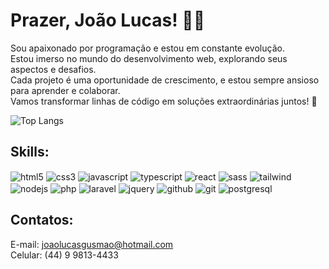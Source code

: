 # Prazer, João Lucas! ✋🏻
Sou apaixonado por programação e estou em constante evolução.<br/> Estou imerso no mundo do desenvolvimento web, explorando seus aspectos e desafios.<br/> Cada projeto é uma oportunidade de crescimento, e estou sempre ansioso para aprender e colaborar.<br/> Vamos transformar linhas de código em soluções extraordinárias juntos! 🚀

![Top Langs](https://github-readme-stats.vercel.app/api/top-langs/?username=joaolucasgusmao&layout=compact&theme=dark&amp;)

## Skills:
<div style="display: inline_block">
<img align="center" alt="html5" src="https://img.shields.io/badge/HTML5-E34F26?style=for-the-badge&logo=html5&logoColor=white">
<img align="center" alt="css3" src="https://img.shields.io/badge/CSS3-1572B6?style=for-the-badge&logo=css3&logoColor=white">
<img align="center" alt="javascript" src="https://img.shields.io/badge/JavaScript-F7DF1E?style=for-the-badge&logo=javascript&logoColor=black">
<img align="center" alt="typescript" src="https://img.shields.io/badge/TypeScript-007ACC?style=for-the-badge&logo=typescript&logoColor=white">
<img align="center" alt="react" src="https://img.shields.io/badge/React-20232A?style=for-the-badge&logo=react&logoColor=61DAFB">
<img align="center" alt="sass" src="https://img.shields.io/badge/Sass-CC6699?style=for-the-badge&logo=sass&logoColor=white">
<img align="center" alt="tailwind" src="https://img.shields.io/badge/Tailwind_CSS-38B2AC?style=for-the-badge&logo=tailwind-css&logoColor=white">
<img align="center" alt="nodejs" src="https://img.shields.io/badge/Node.js-43853D?style=for-the-badge&logo=node.js&logoColor=white">
<img align="center" alt="php" src="https://img.shields.io/badge/PHP-777BB4?style=for-the-badge&logo=php&logoColor=white">
<img align="center" alt="laravel" src="https://img.shields.io/badge/Laravel-FF2D20?style=for-the-badge&logo=laravel&logoColor=white">
<img align="center" alt="jquery" src="https://img.shields.io/badge/jQuery-0769AD?style=for-the-badge&logo=jquery&logoColor=white">
<img align="center" alt="github" src="https://img.shields.io/badge/GitHub-100000?style=for-the-badge&logo=github&logoColor=white">
<img align="center" alt="git" src="https://img.shields.io/badge/GIT-E44C30?style=for-the-badge&logo=git&logoColor=white">
<img align="center" alt="postgresql" src="https://img.shields.io/badge/PostgreSQL-316192?style=for-the-badge&logo=postgresql&logoColor=white">
</div>

## Contatos:
E-mail: joaolucasgusmao@hotmail.com<br/>
Celular: (44) 9 9813-4433<br/>
